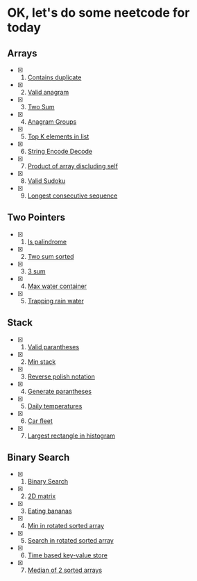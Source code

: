 # OK, let's do some neetcode for today

## Arrays
- [x] 1. [Contains duplicate](https://github.com/asharapat/nitkod/blob/master/arrays/contains_duplicate.txt)
- [x] 2. [Valid anagram](https://github.com/asharapat/nitkod/blob/master/arrays/valid_anagram.txt)
- [x] 3. [Two Sum](https://github.com/asharapat/nitkod/blob/master/arrays/two_sum.txt)
- [x] 4. [Anagram Groups](https://github.com/asharapat/nitkod/blob/master/arrays/anagram_groups.txt)
- [x] 5. [Top K elements in list](https://github.com/asharapat/nitkod/blob/master/arrays/top_k_elements_in_list.txt)
- [x] 6. [String Encode Decode](https://github.com/asharapat/nitkod/blob/master/arrays/string_encode_decode.txt)
- [x] 7. [Product of array discluding self](https://github.com/asharapat/nitkod/blob/master/arrays/product_of_array_discluding_self.txt)
- [x] 8. [Valid Sudoku](https://github.com/asharapat/nitkod/blob/master/arrays/valid_sudoku.txt)
- [x] 9. [Longest consecutive sequence](https://github.com/asharapat/nitkod/blob/master/arrays/longest_consecutive_sequence.txt)

## Two Pointers
- [x] 1. [Is palindrome](https://github.com/asharapat/nitkod/blob/master/two_pointers/is_palindrome.txt)
- [x] 2. [Two sum sorted](https://github.com/asharapat/nitkod/blob/master/two_pointers/two_sum_sorted_array.txt)
- [x] 3. [3 sum](https://github.com/asharapat/nitkod/blob/master/two_pointers/3sum.txt)
- [x] 4. [Max water container](https://github.com/asharapat/nitkod/blob/master/two_pointers/max_water_container.txt)
- [x] 5. [Trapping rain water](https://github.com/asharapat/nitkod/blob/master/two_pointers/trapping_rain_water.txt)

## Stack
- [x] 1. [Valid parantheses](https://github.com/asharapat/nitkod/blob/master/stack/valid_parantheses.txt)
- [x] 2. [Min stack](https://github.com/asharapat/nitkod/blob/master/stack/min_stack.txt)
- [x] 3. [Reverse polish notation](https://github.com/asharapat/nitkod/blob/master/stack/reverse_polish_notation.txt)
- [x] 4. [Generate parantheses](https://github.com/asharapat/nitkod/blob/master/stack/generate_parantheses.txt)
- [x] 5. [Daily temperatures](https://github.com/asharapat/nitkod/blob/master/stack/daily_temperatures.txt)
- [x] 6. [Car fleet](https://github.com/asharapat/nitkod/blob/master/stack/car_fleet.txt)
- [x] 7. [Largest rectangle in histogram](https://github.com/asharapat/nitkod/blob/master/stack/largest_rect_in_histogram.txt)

## Binary Search
- [x] 1. [Binary Search](https://github.com/asharapat/nitkod/blob/master/binary_search/bin_search.txt)
- [x] 2. [2D matrix](https://github.com/asharapat/nitkod/blob/master/binary_search/2d_matrix.txt)
- [x] 3. [Eating bananas](https://github.com/asharapat/nitkod/blob/master/binary_search/eating_bananas.txt)
- [x] 4. [Min in rotated sorted array](https://github.com/asharapat/nitkod/blob/master/binary_search/min_in_rotated_sorted.txt)
- [x] 5. [Search in rotated sorted array](https://github.com/asharapat/nitkod/blob/master/binary_search/search_in_rotated_sorted.txt)
- [x] 6. [Time based key-value store](https://github.com/asharapat/nitkod/blob/master/binary_search/time_based_kv_store.txt)
- [x] 7. [Median of 2 sorted arrays](https://github.com/asharapat/nitkod/blob/master/binary_search/median_of_two_sorted.txt)